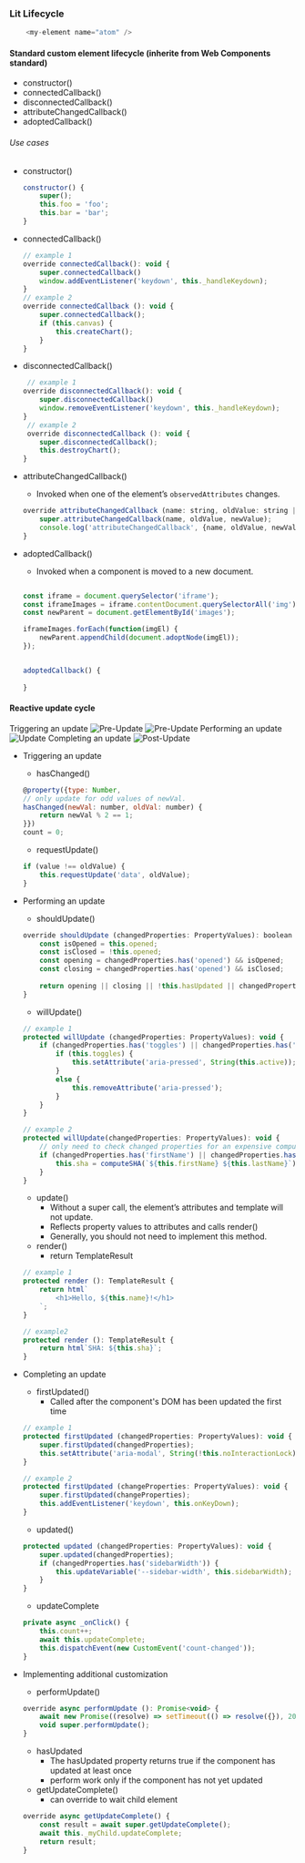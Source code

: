 ### Lit Lifecycle
```javascript
    <my-element name="atom" />
```
#### Standard custom element lifecycle (inherite from Web Components standard)
- constructor()
- connectedCallback()
- disconnectedCallback() 
- attributeChangedCallback()
- adoptedCallback()

###### Use cases

- constructor()
    ```javascript
    constructor() {
        super();
        this.foo = 'foo';
        this.bar = 'bar';
    }
    ```
    
- connectedCallback()

    ```javascript
    // example 1
    override connectedCallback(): void {
        super.connectedCallback()
        window.addEventListener('keydown', this._handleKeydown);
    }
    // example 2
    override connectedCallback (): void {
        super.connectedCallback();
        if (this.canvas) {
            this.createChart();
        }
    }
    ```
- disconnectedCallback() 
    ```javascript
     // example 1
    override disconnectedCallback(): void {
        super.disconnectedCallback()
        window.removeEventListener('keydown', this._handleKeydown);
    }
     // example 2
     override disconnectedCallback (): void {
        super.disconnectedCallback();
        this.destroyChart();
    }
    ```


- attributeChangedCallback()
    - Invoked when one of the element’s `observedAttributes` changes.
    ```javascript
    override attributeChangedCallback (name: string, oldValue: string | null, newValue: string | null): void {
        super.attributeChangedCallback(name, oldValue, newValue);
        console.log('attributeChangedCallback', {name, oldValue, newValue});
    }
    ```
    
- adoptedCallback()
    - Invoked when a component is moved to a new document.
    
    
    ```javascript

    const iframe = document.querySelector('iframe');
    const iframeImages = iframe.contentDocument.querySelectorAll('img');
    const newParent = document.getElementById('images');

    iframeImages.forEach(function(imgEl) {
        newParent.appendChild(document.adoptNode(imgEl));
    });


    adoptedCallback() {
      
    }
    ```

#### Reactive update cycle
Triggering an update
![Pre-Update](https://lit.dev/images/docs/components/update-1.jpg)
![Pre-Update](https://lit.dev/images/docs/components/update-2.jpg)
Performing an update
![Update](https://lit.dev/images/docs/components/update-3.jpg)
Completing an update
![Post-Update](https://lit.dev/images/docs/components/update-4.jpg)

- Triggering an update
    - hasChanged()
    ```javascript
    @property({type: Number,
    // only update for odd values of newVal.
    hasChanged(newVal: number, oldVal: number) {
        return newVal % 2 == 1;
    }})
    count = 0;
    ```

    - requestUpdate()
    ```javascript
    if (value !== oldValue) {
        this.requestUpdate('data', oldValue);
    }
    ```


- Performing an update
    - shouldUpdate()
    ```javascript
    override shouldUpdate (changedProperties: PropertyValues): boolean {
        const isOpened = this.opened;
        const isClosed = !this.opened;
        const opening = changedProperties.has('opened') && isOpened;
        const closing = changedProperties.has('opened') && isClosed;
        
        return opening || closing || !this.hasUpdated || changedProperties.size === 0;
    }
    ```

    - willUpdate()
    ```javascript
    // example 1
    protected willUpdate (changedProperties: PropertyValues): void {
        if (changedProperties.has('toggles') || changedProperties.has('active')) {
            if (this.toggles) {
                this.setAttribute('aria-pressed', String(this.active));
            }
            else {
                this.removeAttribute('aria-pressed');
            }
        }
    }

    // example 2
    protected willUpdate(changedProperties: PropertyValues): void {
        // only need to check changed properties for an expensive computation.
        if (changedProperties.has('firstName') || changedProperties.has('lastName')) {
            this.sha = computeSHA(`${this.firstName} ${this.lastName}`);
        }
    }
    ```
    - update()
        - Without a super call, the element’s attributes and template will not update.
        - Reflects property values to attributes and calls render()
        - Generally, you should not need to implement this method.
    - render()
        - return TemplateResult
    ```javascript
    // example 1
    protected render (): TemplateResult {
        return html`
            <h1>Hello, ${this.name}!</h1>
        `;
    }

    // example2
    protected render (): TemplateResult {
        return html`SHA: ${this.sha}`;
    }
    ```
- Completing an update
    - firstUpdated()
        - Called after the component's DOM has been updated the first time
    ```javascript
    // example 1
    protected firstUpdated (changedProperties: PropertyValues): void {
        super.firstUpdated(changedProperties);
        this.setAttribute('aria-modal', String(!this.noInteractionLock));
    }

    // example 2
    protected firstUpdated (changeProperties: PropertyValues): void {
        super.firstUpdated(changeProperties);
        this.addEventListener('keydown', this.onKeyDown);
    }
    ```
    - updated()
    ```javascript
    protected updated (changedProperties: PropertyValues): void {
        super.updated(changedProperties);
        if (changedProperties.has('sidebarWidth')) {
            this.updateVariable('--sidebar-width', this.sidebarWidth);
        }
    }
    ```
    - updateComplete
    ```javascript
    private async _onClick() {
        this.count++;
        await this.updateComplete;
        this.dispatchEvent(new CustomEvent('count-changed'));
    }
    ```
- Implementing additional customization
    - performUpdate()
    ```javascript
    override async performUpdate (): Promise<void> {
        await new Promise((resolve) => setTimeout(() => resolve({}), 200));
        void super.performUpdate(); 
    }
    ```
    - hasUpdated
        - The hasUpdated property returns true if the component has updated at least once
        - perform work only if the component has not yet updated
    - getUpdateComplete()
        - can override to wait child element
    ```javascript
    override async getUpdateComplete() {
        const result = await super.getUpdateComplete();
        await this._myChild.updateComplete;
        return result;
    }
    ```
